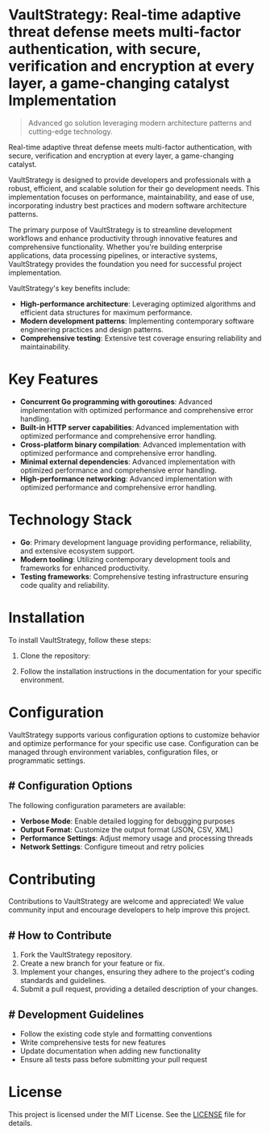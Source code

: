 <!-- fallback_VaultStrategy_20251028204659_82428 -->

# VaultStrategy: Real-time adaptive threat defense meets multi-factor authentication, with secure, verification and encryption at every layer, a game-changing catalyst Implementation
> Advanced go solution leveraging modern architecture patterns and cutting-edge technology.

Real-time adaptive threat defense meets multi-factor authentication, with secure, verification and encryption at every layer, a game-changing catalyst.

VaultStrategy is designed to provide developers and professionals with a robust, efficient, and scalable solution for their go development needs. This implementation focuses on performance, maintainability, and ease of use, incorporating industry best practices and modern software architecture patterns.

The primary purpose of VaultStrategy is to streamline development workflows and enhance productivity through innovative features and comprehensive functionality. Whether you're building enterprise applications, data processing pipelines, or interactive systems, VaultStrategy provides the foundation you need for successful project implementation.

VaultStrategy's key benefits include:

* **High-performance architecture**: Leveraging optimized algorithms and efficient data structures for maximum performance.
* **Modern development patterns**: Implementing contemporary software engineering practices and design patterns.
* **Comprehensive testing**: Extensive test coverage ensuring reliability and maintainability.

# Key Features

* **Concurrent Go programming with goroutines**: Advanced implementation with optimized performance and comprehensive error handling.
* **Built-in HTTP server capabilities**: Advanced implementation with optimized performance and comprehensive error handling.
* **Cross-platform binary compilation**: Advanced implementation with optimized performance and comprehensive error handling.
* **Minimal external dependencies**: Advanced implementation with optimized performance and comprehensive error handling.
* **High-performance networking**: Advanced implementation with optimized performance and comprehensive error handling.

# Technology Stack

* **Go**: Primary development language providing performance, reliability, and extensive ecosystem support.
* **Modern tooling**: Utilizing contemporary development tools and frameworks for enhanced productivity.
* **Testing frameworks**: Comprehensive testing infrastructure ensuring code quality and reliability.

# Installation

To install VaultStrategy, follow these steps:

1. Clone the repository:


2. Follow the installation instructions in the documentation for your specific environment.

# Configuration

VaultStrategy supports various configuration options to customize behavior and optimize performance for your specific use case. Configuration can be managed through environment variables, configuration files, or programmatic settings.

## # Configuration Options

The following configuration parameters are available:

* **Verbose Mode**: Enable detailed logging for debugging purposes
* **Output Format**: Customize the output format (JSON, CSV, XML)
* **Performance Settings**: Adjust memory usage and processing threads
* **Network Settings**: Configure timeout and retry policies

# Contributing

Contributions to VaultStrategy are welcome and appreciated! We value community input and encourage developers to help improve this project.

## # How to Contribute

1. Fork the VaultStrategy repository.
2. Create a new branch for your feature or fix.
3. Implement your changes, ensuring they adhere to the project's coding standards and guidelines.
4. Submit a pull request, providing a detailed description of your changes.

## # Development Guidelines

* Follow the existing code style and formatting conventions
* Write comprehensive tests for new features
* Update documentation when adding new functionality
* Ensure all tests pass before submitting your pull request

# License

This project is licensed under the MIT License. See the [LICENSE](https://github.com/JoseMariaAlarconArenas/VaultStrategy/blob/main/LICENSE) file for details.
